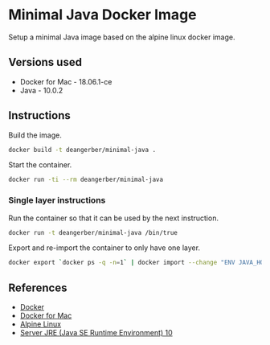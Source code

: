 # Minimal Java Docker Image

Setup a minimal Java image based on the alpine linux docker image.


## Versions used

* Docker for Mac - 18.06.1-ce
* Java - 10.0.2

## Instructions

Build the image.

~~~ bash
docker build -t deangerber/minimal-java .
~~~

Start the container.

~~~ bash
docker run -ti --rm deangerber/minimal-java
~~~

### Single layer instructions

Run the container so that it can be used by the next instruction.

~~~ bash
docker run -t deangerber/minimal-java /bin/true
~~~

Export and re-import the container to only have one layer.

~~~ bash
docker export `docker ps -q -n=1` | docker import --change "ENV JAVA_HOME /opt/jdk" --change "ENV PATH ${PATH}:${JAVA_HOME}/bin" - deangerber/minimal-java:stripped
~~~

## References

* [Docker](https://www.docker.com)
* [Docker for Mac](https://store.docker.com/editions/community/docker-ce-desktop-mac)
* [Alpine Linux](https://alpinelinux.org)
* [Server JRE (Java SE Runtime Environment) 10](http://www.oracle.com/technetwork/java/javase/downloads/index.html)
